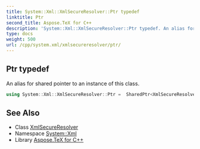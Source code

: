 ```yaml
---
title: System::Xml::XmlSecureResolver::Ptr typedef
linktitle: Ptr
second_title: Aspose.TeX for C++
description: 'System::Xml::XmlSecureResolver::Ptr typedef. An alias for shared pointer to an instance of this class in C++.'
type: docs
weight: 500
url: /cpp/system.xml/xmlsecureresolver/ptr/
---
```

## Ptr typedef


An alias for shared pointer to an instance of this class.

```cpp
using System::Xml::XmlSecureResolver::Ptr =  SharedPtr<XmlSecureResolver>
```

## See Also

* Class [XmlSecureResolver](../)
* Namespace [System::Xml](../../)
* Library [Aspose.TeX for C++](../../../)
